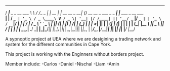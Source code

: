 # 

   ____                    __   __         _       _____              _ _                                 _                 
  / ___|__ _ _ __   ___    \ \ / /__  _ __| | __  |_   _| __ __ _  __| (_)_ __   __ _       ___ _   _ ___| |_ ___ _ __ ___  
 | |   / _` | '_ \ / _ \____\ V / _ \| '__| |/ /____| || '__/ _` |/ _` | | '_ \ / _` |_____/ __| | | / __| __/ _ \ '_ ` _ \ 
 | |__| (_| | |_) |  __/_____| | (_) | |  |   <_____| || | | (_| | (_| | | | | | (_| |_____\__ \ |_| \__ \ ||  __/ | | | | |
  \____\__,_| .__/ \___|     |_|\___/|_|  |_|\_\    |_||_|  \__,_|\__,_|_|_| |_|\__, |     |___/\__, |___/\__\___|_| |_| |_|
            |_|                                                                 |___/           |___/                       


A sypnoptic project at UEA where we are desigining a trading network and system for the different communities in Cape York.

This project is working with the Enginners without borders project.

Member include:
-Carlos
-Daniel
-Nischal
-Liam
-Amin

